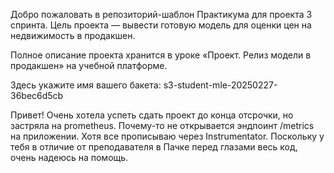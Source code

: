 Добро пожаловать в репозиторий-шаблон Практикума для проекта 3 спринта. Цель проекта — вывести готовую модель для оценки цен на недвижимость в продакшен. 

Полное описание проекта хранится в уроке «Проект. Релиз модели в продакшен» на учебной платформе. 

Здесь укажите имя вашего бакета: s3-student-mle-20250227-36bec6d5cb 


Привет! Очень хотела успеть сдать проект до конца отсрочки, но застряла на prometheus. Почему-то не открывается эндпоинт /metrics на приложении. Хотя все прописываю через Instrumentator. Поскольку у тебя в отличие от преподавателя в Пачке перед глазами весь код, очень надеюсь на помощь. 